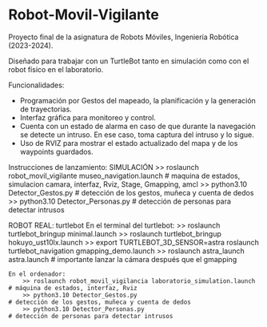 # Robot-Movil-Vigilante
Proyecto final de la asignatura de Robots Móviles, Ingeniería Robótica (2023-2024).

Diseñado para trabajar con un TurtleBot tanto en simulación como con el robot físico en el laboratorio. 

Funcionalidades: 
  - Programación por Gestos del mapeado, la planificación y la generación de trayectorias.
  - Interfaz gráfica para monitoreo y control.
  - Cuenta con un estado de alarma en caso de que durante la navegación se detecte un intruso. En ese caso, toma captura del intruso y lo sigue.
  - Uso de RVIZ para mostrar el estado actualizado del mapa y de los waypoints guardados.

Instrucciones de lanzamiento: 
  SIMULACIÓN
    >> roslaunch robot_movil_vigilante museo_navigation.launch  # maquina de estados, simulacion camara, interfaz, Rviz, Stage, Gmapping, amcl
    >> python3.10 Detector_Gestos.py                            # detección de los gestos, muñeca y cuenta de dedos
    >> python3.10 Detector_Personas.py                          # detección de personas para detectar intrusos

  ROBOT REAL: turtlebot 
    En el terminal del turtlebot: 
        >> roslaunch turtlebot_bringup minimal.launch
        >> roslaunch turtlebot_bringup hokuyo_ust10lx.launch
        >> export TURTLEBOT_3D_SENSOR=astra 
           roslaunch turtlebot_navigation gmapping_demo.launch
        >> roslaunch astra_launch astra.launch                  # importante lanzar la cámara después que el gmapping
    
    En el ordenador: 
        >> roslaunch robot_movil_vigilancia laboratorio_simulation.launch      # máquina de estados, interfaz, Rviz
        >> python3.10 Detector_Gestos.py                                       # detección de los gestos, muñeca y cuenta de dedos
        >> python3.10 Detector_Personas.py                                     # detección de personas para detectar intrusos
